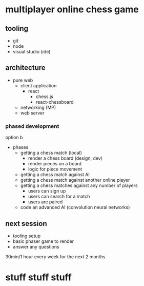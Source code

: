 # multiplayer online chess game

## tooling

- git
- node
- visual studio (ide)

## architecture

- pure web
    - client application
        - react
            - chess.js
            - react-chessboard
    - networking (MP)
    - web server


### phased development

option b

- phases
    - getting a chess match (local)
        - render a chess board (design, dev)
        - render pieces on a board
        - logic for piece movement
    - getting a chess match against AI
    - getting a chess match against another online player
    - getting a chess matches against any number of players
        - users can sign up
        - users can search for a match
        - users are paired
    - code an advanced AI (convolution neural networks)

## next session

- tooling setup
- basic phaser game to render
- answer any questions

30min/1 hour every week for the next 2 months

# stuff stuff stuff
